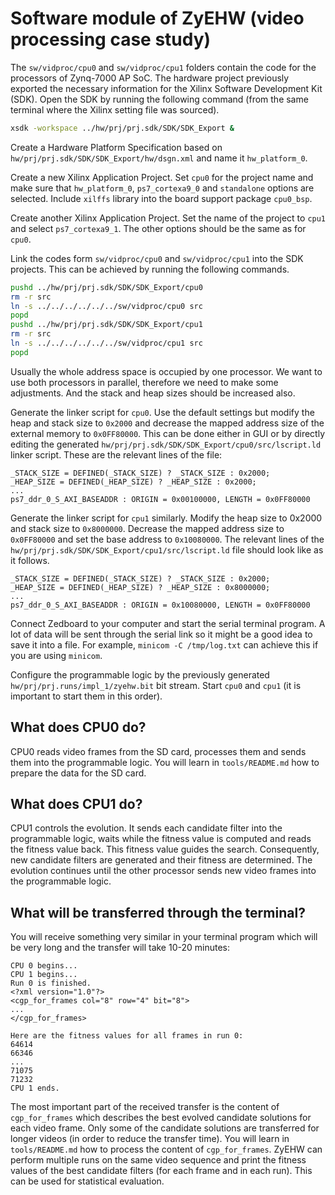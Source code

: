 # Software module of ZyEHW (video processing case study)

The `sw/vidproc/cpu0` and `sw/vidproc/cpu1` folders contain the code for the
processors of
Zynq-7000 AP SoC. The hardware project previously exported the necessary
information for the Xilinx Software Development Kit (SDK). Open the SDK by
running the following command (from the same terminal where the Xilinx
setting file was sourced).
```sh
xsdk -workspace ../hw/prj/prj.sdk/SDK/SDK_Export &
```

Create a Hardware Platform Specification based on
`hw/prj/prj.sdk/SDK/SDK_Export/hw/dsgn.xml` and name it `hw_platform_0`.

Create a new Xilinx Application Project. Set `cpu0` for the project name and
make sure that `hw_platform_0`, `ps7_cortexa9_0` and `standalone` options
are selected. Include `xilffs` library into the board support package
`cpu0_bsp`.

Create another Xilinx Application Project. Set the name of the project to
`cpu1` and select `ps7_cortexa9_1`. The other options should be the same as for
`cpu0`.

Link the codes form `sw/vidproc/cpu0` and `sw/vidproc/cpu1` into the SDK
projects.
This can be achieved by running the following commands.
```sh
pushd ../hw/prj/prj.sdk/SDK/SDK_Export/cpu0
rm -r src
ln -s ../../../../../../sw/vidproc/cpu0 src
popd
pushd ../hw/prj/prj.sdk/SDK/SDK_Export/cpu1
rm -r src
ln -s ../../../../../../sw/vidproc/cpu1 src
popd
```

Usually the whole address space is occupied by one processor. We want to use
both processors in parallel, therefore we need to make some adjustments. And
the
stack and heap sizes should be increased also.

Generate the linker script for `cpu0`. Use the default settings but modify the
heap and stack size to `0x2000` and decrease the mapped address size of the
external memory to `0x0FF80000`. This can be done either in GUI or by directly
editing the generated `hw/prj/prj.sdk/SDK/SDK_Export/cpu0/src/lscript.ld`
linker script. These are the relevant lines of the file:
```
_STACK_SIZE = DEFINED(_STACK_SIZE) ? _STACK_SIZE : 0x2000;
_HEAP_SIZE = DEFINED(_HEAP_SIZE) ? _HEAP_SIZE : 0x2000;
...
ps7_ddr_0_S_AXI_BASEADDR : ORIGIN = 0x00100000, LENGTH = 0x0FF80000
```

Generate the linker script for `cpu1` similarly. Modify the heap size to
0x2000 and
stack size to `0x8000000`. Decrease the mapped address size to `0x0FF80000`
and set the base address to `0x10080000`. The relevant lines of the
`hw/prj/prj.sdk/SDK/SDK_Export/cpu1/src/lscript.ld` file should look like
as it follows.
```
_STACK_SIZE = DEFINED(_STACK_SIZE) ? _STACK_SIZE : 0x2000;
_HEAP_SIZE = DEFINED(_HEAP_SIZE) ? _HEAP_SIZE : 0x8000000;
...
ps7_ddr_0_S_AXI_BASEADDR : ORIGIN = 0x10080000, LENGTH = 0x0FF80000
```

Connect Zedboard to your computer and start the serial terminal program. A lot
of data will be sent through the serial link so it might be a good idea to
save it into a file. For example, `minicom -C /tmp/log.txt` can achieve this
if you are using `minicom`.

Configure the programmable logic by the previously generated
`hw/prj/prj.runs/impl_1/zyehw.bit` bit stream. Start `cpu0` and `cpu1` (it is
important to start them in this order).

## What does CPU0 do?

CPU0 reads video frames from the SD card, processes them and sends them into
the programmable logic. You will learn in `tools/README.md` how to prepare the
data for the SD card.

## What does CPU1 do?

CPU1 controls the evolution. It sends each candidate filter into the
programmable logic, waits while the fitness value is computed and reads the
fitness value back. This fitness value guides the search. Consequently, new
candidate filters are generated and their fitness are determined. The
evolution continues until the other processor sends new video frames into the
programmable logic.

## What will be transferred through the terminal?

You will receive something very similar in your terminal program which will be
very long and the transfer will take 10-20 minutes:
```
CPU 0 begins...
CPU 1 begins...
Run 0 is finished.
<?xml version="1.0"?>
<cgp_for_frames col="8" row="4" bit="8">
...
</cgp_for_frames>

Here are the fitness values for all frames in run 0:
64614
66346
...
71075
71232
CPU 1 ends.
```

The most important part of the received transfer is the content of
`cgp_for_frames` which describes the best evolved candidate solutions for each
video frame. Only some of the candidate solutions are transferred for longer
videos (in order to reduce the transfer time). You will learn in
`tools/README.md` how to process the content of `cgp_for_frames`. ZyEHW can
perform multiple runs on the same video sequence and print the fitness values
of the best candidate filters (for each frame and in each run). This can be
used for statistical evaluation.

